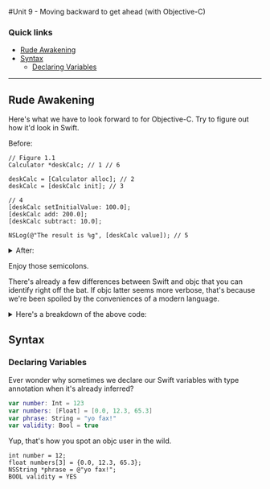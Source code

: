 #Unit 9 - Moving backward to get ahead (with Objective-C)

### Quick links
* [Rude Awakening](#rude-awakening)
* [Syntax](#syntax)
	* [Declaring Variables](#declaring-variables)

---
## Rude Awakening

Here's what we have to look forward to for Objective-C. Try to figure out how it'd look in Swift.

Before:

```objc
// Figure 1.1
Calculator *deskCalc; // 1 // 6

deskCalc = [Calculator alloc]; // 2
deskCalc = [deskCalc init]; // 3
        
// 4
[deskCalc setInitialValue: 100.0];
[deskCalc add: 200.0];
[deskCalc subtract: 10.0];

NSLog(@"The result is %g", [deskCalc value]); // 5
```

<details>
<summary>After:</summary>

```swift
// Figure 1.2
let deskCalc = Calculator()

deskCalc.setInitialValue(100.0)
deskCalc.add(200.0)
deskCalc.subtract(10.0)

print("The result is \(deskCalc.value)")
```

</details>

Enjoy those semicolons.

There's already a few differences between Swift and objc that you can identify right off the bat. If objc latter seems more verbose, that's because we're been spoiled by the conveniences of a modern language.

<details><summary>Here's a breakdown of the above code:</summary>

1. First, we define a variable called `deskCalc`. 
2. After we have `deskCalc` to store the reference in, we create the object itself by `alloc`ating memory storage space for the object. Calling this method gets back the instance of the `Calculator` class. `alloc` also "zeroes out" all that instance's properties so it can be initialized after.
3. We `init`ialize the `deskCalc`instance here. Notice that the `init` method is called on `deskCalc` **and not** `Calculator` because you want to initialize that specific object. `init` returns a value, which you are storing in `deskCalc`.
4. Well, these are the methods you're calling on `deskCalc`. The brackets should give it away by now. Instead of Swift's `Class.method()` syntax, we go with `[Class method]` for objc.
5. Several things are happening here. There's not string interpolation in objc, so we use the fan-favorite `NSLog()` with two arguments: the string with a [`format specifier`](https://developer.apple.com/library/content/documentation/Cocoa/Conceptual/Strings/Articles/formatSpecifiers.html) placeholder within the `NSString`, and the `value` method that returns the value. Note that while Swift has dot syntax to access instance properties, objc doesn't and requires a method to return instance property values.
6. The asterisk (**\***) that precedes the variable name denotes that `deskCalc` is actually a reference/pointer to a `Calculator` object. It doesn't actually store any data, just a memory address to where the `Calculator` object resides at.
</details>

## Syntax

### Declaring Variables
Ever wonder why sometimes we declare our Swift variables with type annotation when it's already inferred?

```swift
var number: Int = 123
var numbers: [Float] = [0.0, 12.3, 65.3]
var phrase: String = "yo fax!"
var validity: Bool = true
```
Yup, that's how you spot an objc user in the wild. 

```objc
int number = 12;
float numbers[3] = {0.0, 12.3, 65.3};
NSString *phrase = @"yo fax!";
BOOL validity = YES
```